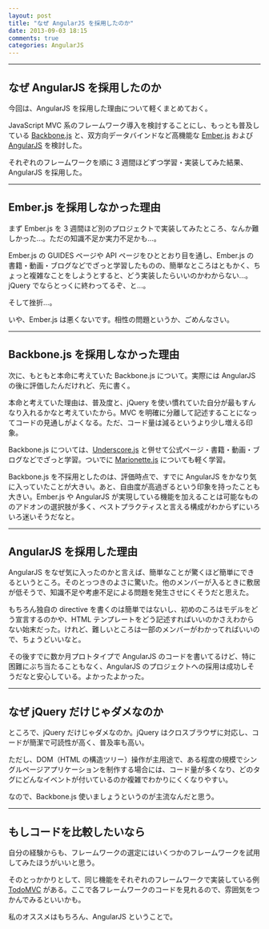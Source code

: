 ```yaml
---
layout: post
title: "なぜ AngularJS を採用したのか"
date: 2013-09-03 18:15
comments: true
categories: AngularJS
---
```


---

## なぜ AngularJS を採用したのか

今回は、AngularJS を採用した理由について軽くまとめておく。

JavaScript MVC 系のフレームワーク導入を検討することにし、もっとも普及している [Backbone.js](http://backbonejs.org) と、双方向データバインドなど高機能な [Ember.js](http://emberjs.com) および [AngularJS](http://angularjs.org) を検討した。

それぞれのフレームワークを順に 3 週間ほどずつ学習・実装してみた結果、AngularJS を採用した。

<!-- more -->

---

## Ember.js を採用しなかった理由

まず Ember.js を 3 週間ほど別のプロジェクトで実装してみたところ、なんか難しかった…。ただの知識不足か実力不足かも…。

Ember.js の GUIDES ページや API ページをひととおり目を通し、Ember.js の書籍・動画・ブログなどでざっと学習したものの、簡単なところはともかく、ちょっと複雑なことをしようとすると、どう実装したらいいのかわからない…。jQuery でならとっくに終わってるぞ、と…。

そして挫折…。

いや、Ember.js は悪くないです。相性の問題というか、ごめんなさい。

---

## Backbone.js を採用しなかった理由

次に、もともと本命に考えていた Backbone.js について。実際には AngularJS の後に評価したんだけれど、先に書く。

本命と考えていた理由は、普及度と、jQuery を使い慣れていた自分が最もすんなり入れるかなと考えていたから。MVC を明確に分離して記述することになってコードの見通しがよくなる。ただ、コード量は減るというより少し増える印象。

Backbone.js については、[Underscore.js](http://underscorejs.org) と併せて公式ページ・書籍・動画・ブログなどでざっと学習。ついでに [Marionette.js](http://marionettejs.com) についても軽く学習。

Backbone.js を不採用としたのは、評価時点で、すでに AngularJS をかなり気に入っていたことが大きい。あと、自由度が高過ぎるという印象を持ったことも大きい。Ember.js や AngularJS が実現している機能を加えることは可能なもののアドオンの選択肢が多く、ベストプラクティスと言える構成がわからずにいろいろ迷いそうだなと。

---

## AngularJS を採用した理由

AngularJS をなぜ気に入ったのかと言えば、簡単なことが驚くほど簡単にできるというところ。そのとっつきのよさに驚いた。他のメンバーが入るときに敷居が低そうで、知識不足や考慮不足による問題を発生させにくそうだと思えた。

もちろん独自の directive を書くのは簡単ではないし、初めのころはモデルをどう宣言するのかや、HTML テンプレートをどう記述すればいいのかさえわからない始末だった。けれど、難しいところは一部のメンバーがわかってればいいので、ちょうどいいなと。

その後すでに数か月プロトタイプで AngularJS のコードを書いてるけど、特に困難にぶち当たることもなく、AngularJS のプロジェクトへの採用は成功しそうだなと安心している。よかったよかった。

---

## なぜ jQuery だけじゃダメなのか

ところで、jQuery だけじゃダメなのか。jQuery はクロスブラウザに対応し、コードが簡潔で可読性が高く、普及率も高い。

ただし、DOM（HTML の構造ツリー）操作が主用途で、ある程度の規模でシングルページアプリケーションを制作する場合には、コード量が多くなり、どのタグにどんなイベントが付いているのか複雑でわかりにくくなりやすい。

なので、Backbone.js 使いましょうというのが主流なんだと思う。

---

## もしコードを比較したいなら

自分の経験からも、フレームワークの選定にはいくつかのフレームワークを試用してみたほうがいいと思う。

そのとっかかりとして、同じ機能をそれぞれのフレームワークで実装している例 [TodoMVC](http://todomvc.com) がある。ここで各フレームワークのコードを見れるので、雰囲気をつかんでみるといいかも。

私のオススメはもちろん、AngularJS ということで。
